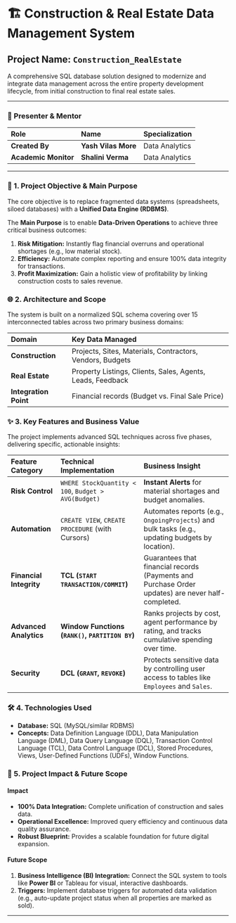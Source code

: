 # 🏗️ Construction & Real Estate Data Management System

## Project Name: `Construction_RealEstate`

A comprehensive SQL database solution designed to modernize and integrate data management across the entire property development lifecycle, from initial construction to final real estate sales.

---

### 👤 Presenter & Mentor

| Role | Name | Specialization |
| :--- | :--- | :--- |
| **Created By** | **Yash Vilas More** | Data Analytics |
| **Academic Monitor** | **Shalini Verma** | Data Analytics |

---

### 🎯 1. Project Objective & Main Purpose

The core objective is to replace fragmented data systems (spreadsheets, siloed databases) with a **Unified Data Engine (RDBMS)**.

The **Main Purpose** is to enable **Data-Driven Operations** to achieve three critical business outcomes:

1.  **Risk Mitigation:** Instantly flag financial overruns and operational shortages (e.g., low material stock).
2.  **Efficiency:** Automate complex reporting and ensure 100% data integrity for transactions.
3.  **Profit Maximization:** Gain a holistic view of profitability by linking construction costs to sales revenue.

### 🌐 2. Architecture and Scope

The system is built on a normalized SQL schema covering over 15 interconnected tables across two primary business domains:

| Domain | Key Data Managed |
| :--- | :--- |
| **Construction** | Projects, Sites, Materials, Contractors, Vendors, Budgets |
| **Real Estate** | Property Listings, Clients, Sales, Agents, Leads, Feedback |
| **Integration Point** | Financial records (Budget vs. Final Sale Price) |

### ✨ 3. Key Features and Business Value

The project implements advanced SQL techniques across five phases, delivering specific, actionable insights:

| Feature Category | Technical Implementation | Business Insight |
| :--- | :--- | :--- |
| **Risk Control** | `WHERE StockQuantity < 100`, `Budget > AVG(Budget)` | **Instant Alerts** for material shortages and budget anomalies. |
| **Automation** | `CREATE VIEW`, `CREATE PROCEDURE` (with Cursors) | Automates reports (e.g., `OngoingProjects`) and bulk tasks (e.g., updating budgets by location). |
| **Financial Integrity** | **TCL (`START TRANSACTION/COMMIT`)** | Guarantees that financial records (Payments and Purchase Order updates) are never half-completed. |
| **Advanced Analytics**| **Window Functions (`RANK()`, `PARTITION BY`)** | Ranks projects by cost, agent performance by rating, and tracks cumulative spending over time. |
| **Security** | **DCL (`GRANT`, `REVOKE`)** | Protects sensitive data by controlling user access to tables like `Employees` and `Sales`. |

### 🛠️ 4. Technologies Used

* **Database:** SQL (MySQL/similar RDBMS)
* **Concepts:** Data Definition Language (DDL), Data Manipulation Language (DML), Data Query Language (DQL), Transaction Control Language (TCL), Data Control Language (DCL), Stored Procedures, Views, User-Defined Functions (UDFs), Window Functions.

### 🚀 5. Project Impact & Future Scope

#### **Impact**

* **100% Data Integration:** Complete unification of construction and sales data.
* **Operational Excellence:** Improved query efficiency and continuous data quality assurance.
* **Robust Blueprint:** Provides a scalable foundation for future digital expansion.

#### **Future Scope**

1.  **Business Intelligence (BI) Integration:** Connect the SQL system to tools like **Power BI** or Tableau for visual, interactive dashboards.
2.  **Triggers:** Implement database triggers for automated data validation (e.g., auto-update project status when all properties are marked as sold).

---
